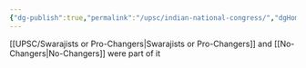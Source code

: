 ```yaml
---
{"dg-publish":true,"permalink":"/upsc/indian-national-congress/","dgHomeLink":true,"dgPassFrontmatter":false}
---
```


[[UPSC/Swarajists or Pro-Changers|Swarajists or Pro-Changers]] and [[No-Changers|No-Changers]] were part of it 